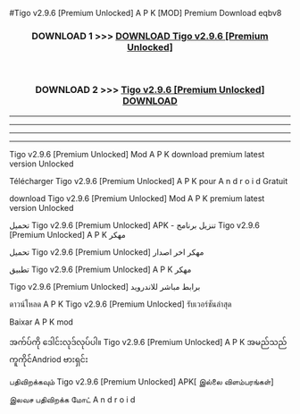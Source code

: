 #Tigo v2.9.6  [Premium Unlocked] A P K [MOD] Premium Download eqbv8



<div align="center">

<h3>DOWNLOAD 1 >>> <a href="https://teeasianyam.web.app?sq=Tigo v2.9.6  [Premium Unlocked]">DOWNLOAD Tigo v2.9.6  [Premium Unlocked] </a></h3><br>

<h3>DOWNLOAD 2 >>> <a href="https://teeasianyam.web.app?sq=Tigo v2.9.6  [Premium Unlocked] ">Tigo v2.9.6  [Premium Unlocked]  DOWNLOAD </a></h3>

</div>


----------------------------------------------------------

----------------------------------------------------------

----------------------------------------------------------

----------------------------------------------------------


Tigo v2.9.6  [Premium Unlocked]  Mod A P K download premium latest version Unlocked

Télécharger Tigo v2.9.6  [Premium Unlocked]  A P K pour A n d r o i d Gratuit

download Tigo v2.9.6  [Premium Unlocked]  Mod A P K premium latest version Unlocked

تحميل Tigo v2.9.6  [Premium Unlocked]  APK - تنزيل برنامج Tigo v2.9.6  [Premium Unlocked]  A P K مهكر

تحميل Tigo v2.9.6  [Premium Unlocked]  مهكر اخر اصدار

تطبيق Tigo v2.9.6  [Premium Unlocked]  A P K مهكر

Tigo v2.9.6  [Premium Unlocked]  برابط مباشر للاندرويد

ดาวน์โหลด A P K Tigo v2.9.6  [Premium Unlocked]  รับเวอร์ชันล่าสุด

Baixar A P K mod

အက်ပ်ကို ဒေါင်းလုဒ်လုပ်ပါ။ Tigo v2.9.6  [Premium Unlocked]  A P K အမည်သည်ကူကိုင်Andriod ဗားရှင်း

பதிவிறக்கவும் Tigo v2.9.6  [Premium Unlocked]  APK[ இல்லை விளம்பரங்கள்] 
 
இலவச பதிவிறக்க மோட் A n d r o i d



